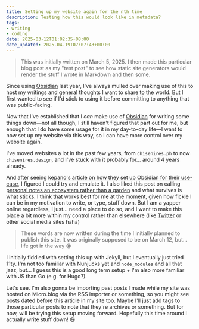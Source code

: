 ```yaml
---
title: Setting up my website again for the nth time
description: Testing how this would look like in metadata?
tags:
- writing
- coding
date: 2025-03-12T01:02:35+08:00
date_updated: 2025-04-19T07:07:43+00:00
---
```


> This was initially written on March 5, 2025. I then made this particular blog post as my "test post" to see how static site generators would render the stuff I wrote in Markdown and then some.

Since using [Obsidian](https://obsidian.md) last year, I've always mulled over making use of this to host my writings and general thoughts I want to share to the world. But I first wanted to see if I'd stick to using it before committing to anything that was public-facing.

Now that I've established that I _can_ make use of [Obsidian](https://obsidian.md) for writing some things down—not all though, I still haven't figured that part out for me, but enough that I do have some usage for it in my day-to-day life—I want to now set up my website via this way, so I can have more control over my website again.

I've moved websites a lot in the past few years, from `chisenires.ph` to now `chisenires.design`, and I've stuck with it probably for... around 4 years already.

And after seeing [kepano's article on how they set up Obsidian for their use-case](https://stephango.com/vault), I figured I could try and emulate it. I also liked this post on calling [personal notes an ecosystem rather than a garden](https://www.threads.net/@kepano/post/DGwL0V_SBYw?xmt=AQGzmdhjbouy52clNn70ksBw4NftIi6kae0GCCyqKZv-UQ) and what survives is what sticks. I think that works best for me at the moment, given how fickle I can be in my motivation to write, or type, stuff down. But I am a yapper online regardless, I just... need a place to do so, and I want to make this place a bit more within my control rather than elsewhere (like [Twitter](https://twitter.com/ChiSenires) or other social media sites haha)

> These words are now written during the time I initially planned to publish this site. It was originally supposed to be on March 12, but... life got in the way 😝

I initially fiddled with setting this up with Jekyll, but I eventually just tried 11ty. I'm not too familiar with Nunjucks yet and `node_modules` and all that jazz, but... I guess this is a good long term setup + I'm also more familiar with JS than Go (e.g. for Hugo?).

Let's see. I'm also gonna be importing past posts I made while my site was hosted on Micro.blog via the RSS importer or something, so you might see posts dated before this article in my site too. Maybe I'll just add tags to those particular posts to note that they're archives or something. But for now, will be trying this setup moving forward. Hopefully this time around I actually write stuff down! 😆